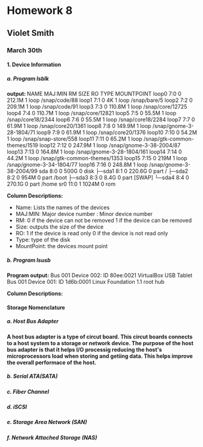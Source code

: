 # Homework 8
## Violet Smith
### March 30th

#### 1. Device Information

##### a. Program lsblk
<b> output: </b>
NAME   MAJ:MIN RM   SIZE RO TYPE MOUNTPOINT
loop0    7:0    0 212.1M  1 loop /snap/code/88
loop1    7:1    0     4K  1 loop /snap/bare/5
loop2    7:2    0 209.1M  1 loop /snap/code/91
loop3    7:3    0 110.8M  1 loop /snap/core/12725
loop4    7:4    0 110.7M  1 loop /snap/core/12821
loop5    7:5    0  55.5M  1 loop /snap/core18/2344
loop6    7:6    0  55.5M  1 loop /snap/core18/2284
loop7    7:7    0  61.9M  1 loop /snap/core20/1361
loop8    7:8    0 149.9M  1 loop /snap/gnome-3-28-1804/71
loop9    7:9    0  61.9M  1 loop /snap/core20/1376
loop10   7:10   0  54.2M  1 loop /snap/snap-store/558
loop11   7:11   0  65.2M  1 loop /snap/gtk-common-themes/1519
loop12   7:12   0 247.9M  1 loop /snap/gnome-3-38-2004/87
loop13   7:13   0 164.8M  1 loop /snap/gnome-3-28-1804/161
loop14   7:14   0  44.2M  1 loop /snap/gtk-common-themes/1353
loop15   7:15   0   219M  1 loop /snap/gnome-3-34-1804/77
loop16   7:16   0 248.8M  1 loop /snap/gnome-3-38-2004/99
sda      8:0    0   500G  0 disk 
├─sda1   8:1    0 220.6G  0 part /
├─sda2   8:2    0   954M  0 part /boot
├─sda3   8:3    0   8.4G  0 part [SWAP]
└─sda4   8:4    0 270.1G  0 part /home
sr0     11:0    1  1024M  0 rom  


<b> Column Descriptions: </b>
- Name: Lists the names of the devices
- MAJ:MIN: Major device number : Minor device number
- RM: 0 if the device can not be removed 1 if the device can be removed
- Size: outputs the size of the device
- RO: 1 if the device is read only 0 if the device is not read only
- Type: type of the disk
- MountPoint: the devices mount point

##### b. Program lsusb

<b> Program output:</b>
Bus 001 Device 002: ID 80ee:0021 VirtualBox USB Tablet
Bus 001 Device 001: ID 1d6b:0001 Linux Foundation 1.1 root hub

<b> Column Descriptions: <b>

  
#### Storage Nomenclature

##### a. Host Bus Adapter
  <p> A host bus adapter is a type of circut board. This circut boards connects to a host system to a storage or network device. The purpose of the host bus adapter is that it helps I/O processig reducing the host's microprocessors load when storing and getiing data. This helps improve the overall performace of the host. </p>
  
##### b. Serial ATA(SATA)
   <p> </p>
  
##### c. Fiber Channel
   <p> </p>
  
##### d. iSCSI
   <p> </p>
  
##### e. Storage Area Network (SAN)
   <p> </p>
  
##### f. Network Attached Storage (NAS)
   <p> </p>
